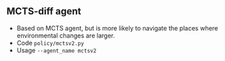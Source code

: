 ## MCTS-diff agent

* Based on MCTS agent, but is more likely to navigate the places where environmental changes are larger.
* Code `policy/mctsv2.py`
* Usage `--agent_name mctsv2`
